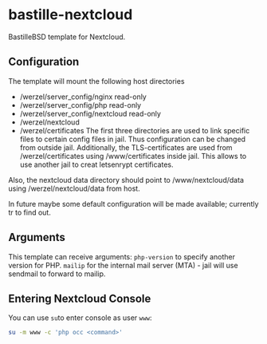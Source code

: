 # bastille-nextcloud
BastilleBSD template for Nextcloud.

## Configuration
The template will mount the following host directories
- /werzel/server_config/nginx read-only
- /werzel/server_config/php read-only
- /werzel/server_config/nextcloud read-only
- /werzel/nextcloud
- /werzel/certificates
The first three directories are used to link specific files to certain config files in jail. Thus configuration can be changed from outside jail.
Additionally, the TLS-certificates are used from /werzel/certificates using /www/certificates inside jail. This allows to use another jail to creat letsenrypt certificates.

Also, the nextcloud data directory should point to /www/nextcloud/data using /werzel/nextcloud/data from host.

In future maybe some default configuration will be made available; currently tr to find out.

## Arguments
This template can receive arguments: `php-version` to specify another version for PHP. `mailip` for the internal mail server (MTA) - jail will use sendmail to forward to mailip.

## Entering Nextcloud Console
You can use ```su```to enter console as user ```www```:
```sh
su -m www -c 'php occ <command>'
```